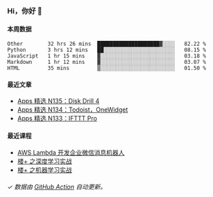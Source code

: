 ### Hi，你好 👋

#### 本周数据

<!--START_SECTION:waka-->
```text
Other        32 hrs 26 mins  ████████████████████▓░░░░   82.22 % 
Python       3 hrs 12 mins   ██░░░░░░░░░░░░░░░░░░░░░░░   08.15 % 
JavaScript   1 hr 15 mins    ▓░░░░░░░░░░░░░░░░░░░░░░░░   03.18 % 
Markdown     1 hr 12 mins    ▓░░░░░░░░░░░░░░░░░░░░░░░░   03.07 % 
HTML         35 mins         ▒░░░░░░░░░░░░░░░░░░░░░░░░   01.50 % 
```
<!--END_SECTION:waka-->

#### 最近文章

<!-- BLOG:START -->
- [Apps 精选 N135：Disk Drill 4](http://huhuhang.com/post/product-hunt/product-hunt-n135)
- [Apps 精选 N134：Todoist，OneWidget](http://huhuhang.com/post/product-hunt/product-hunt-n134)
- [Apps 精选 N133：IFTTT Pro](http://huhuhang.com/post/product-hunt/product-hunt-n133)
<!-- BLOG:END -->

#### 最近课程

<!-- SYL:START -->
- [AWS Lambda 开发企业微信消息机器人](https://lanqiao.cn/courses/2868)
- [楼+ 之深度学习实战](https://lanqiao.cn/courses/2617)
- [楼+ 之机器学习实战](https://lanqiao.cn/courses/2616)
<!-- SYL:END -->

###### ✓ 数据由 [GitHub Action](https://github.com/huhuhang/huhuhang/actions) 自动更新。
